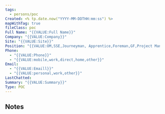 ```yaml
---
tags:
  - persons/poc
Created: <% tp.date.now("YYYY-MM-DDTHH:mm:ss") %>
mapWithTag: true
fileClass: poc
Full Name: "{{VALUE:Full Name}}"
Company: "{{VALUE:Company}}"
Site: "{{VALUE:Site}}"
Position: "{{VALUE:OM,SSE,Journeyman, Apprentice,Foreman,GF,Project Manager}}"
Phone:
  - "{{VALUE:Phone}}"
  - "{{VALUE:mobile,work,direct,home,other}}"
Email:
  - "{{VALUE:Emaill}}"
  - "{{VALUE:personal,work,other}}"
LastChatted: 
Summary: "{{VALUE:Summary}}"
Type: POC
---
```

## Notes